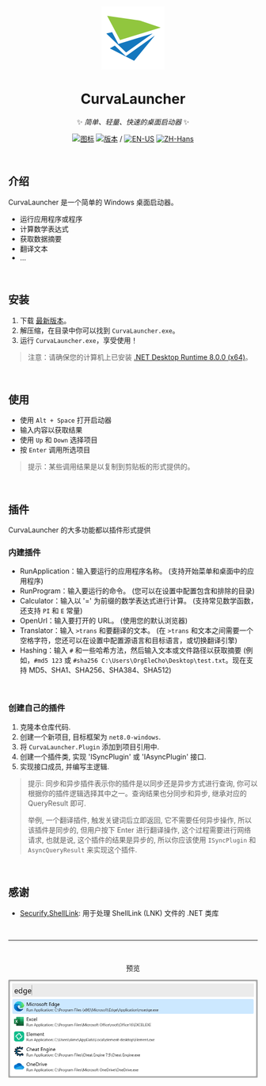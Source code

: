 <div align="center">

![图标](/Assets/Icon128.png)

# CurvaLauncher

✨ *简单、轻量、快速的桌面启动器* ✨

[![图标](https://img.shields.io/github/license/OrgEleCho/CurvaLauncher
)](LICENSE.txt) [![版本](https://img.shields.io/github/v/release/OrgEleCho/CurvaLauncher?include_prereleases
)](https://github.com/OrgEleCho/CurvaLauncher/releases) / [![EN-US](https://img.shields.io/badge/EN-US-blue)](README.md) [![ZH-Hans](https://img.shields.io/badge/中文-简体-red)](README.zh.md)


</div>

<br />

## 介绍

CurvaLauncher 是一个简单的 Windows 桌面启动器。

- 运行应用程序或程序
- 计算数学表达式
- 获取数据摘要
- 翻译文本
- ...

<br />

## 安装

1. 下载 [最新版本](https://github.com/OrgEleCho/CurvaLauncher/releases)。
2. 解压缩，在目录中你可以找到 `CurvaLauncher.exe`。
3. 运行 `CurvaLauncher.exe`，享受使用！

> 注意：请确保您的计算机上已安装 [.NET Desktop Runtime 8.0.0 (x64)](https://dotnet.microsoft.com/en-us/download/dotnet/8.0)。

<br />

## 使用

- 使用 `Alt + Space` 打开启动器
- 输入内容以获取结果
- 使用 `Up` 和 `Down` 选择项目
- 按 `Enter` 调用所选项目

> 提示：某些调用结果是以复制到剪贴板的形式提供的。

<br />

## 插件

CurvaLauncher 的大多功能都以插件形式提供

### 内建插件

- RunApplication：输入要运行的应用程序名称。
  (支持开始菜单和桌面中的应用程序)
- RunProgram：输入要运行的命令。
  (您可以在设置中配置包含和排除的目录)
- Calculator：输入以 '=' 为前缀的数学表达式进行计算。
  (支持常见数学函数，还支持 `PI` 和 `E` 常量)
- OpenUrl：输入要打开的 URL。
  (使用您的默认浏览器)
- Translator：输入 `>trans` 和要翻译的文本。
  (在 `>trans` 和文本之间需要一个空格字符，您还可以在设置中配置源语言和目标语言，或切换翻译引擎)
- Hashing：输入 `#` 和一些哈希方法，然后输入文本或文件路径以获取摘要
  (例如，`#md5 123` 或 `#sha256 C:\Users\OrgEleCho\Desktop\test.txt`。现在支持 MD5、SHA1、SHA256、SHA384、SHA512)

<br />

### 创建自己的插件

1. 克隆本仓库代码.
2. 创建一个新项目, 目标框架为 `net8.0-windows`.
3. 将 `CurvaLauncher.Plugin` 添加到项目引用中.
4. 创建一个插件类, 实现 'ISyncPlugin' 或 'IAsyncPlugin' 接口.
5. 实现接口成员, 并编写主逻辑.

> 提示: 同步和异步插件表示你的插件是以同步还是异步方式进行查询, 你可以根据你的插件逻辑选择其中之一。查询结果也分同步和异步, 继承对应的 QueryResult 即可.
> 
> 举例, 一个翻译插件, 触发关键词后立即返回, 它不需要任何异步操作, 所以该插件是同步的, 但用户按下 Enter 进行翻译操作, 这个过程需要进行网络请求, 也就是说, 这个插件的结果是异步的, 所以你应该使用 `ISyncPlugin` 和 `AsyncQueryResult` 来实现这个插件.

<br />

## 感谢

- [Securify.ShellLink](https://github.com/securifybv/ShellLink/): 用于处理 ShellLink (LNK) 文件的 .NET 类库

<br />

---

<br />

<div align="center">

预览

![](/Assets/Preview.png)

</div>
